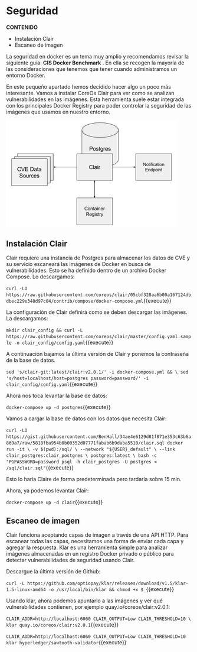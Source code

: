 
# Seguridad

**CONTENIDO**

- Instalación Clair
- Escaneo de imagen

La seguridad en docker es un tema muy amplio y recomendamos revisar la siguiente guía: **CIS Docker Benchmark** . En ella se recogen la mayoría de las consideraciones que tenemos que tener cuando administramos un entorno Docker.

En este pequeño apartado hemos decidido hacer algo un poco más interesante. Vamos a instalar CoreOs Clair para ver como se analizan vulnerabilidades en las imágenes. Esta herramienta suele estar integrada con los principales Docker Registry para poder controlar la seguridad de las imágenes que usamos en nuestro entorno.

<img src="./assets/CoreOs_Clair.png" alt="Simple Clair Diagram" style="zoom: 80%;" />



## Instalación Clair

Clair requiere una instancia de Postgres para almacenar los datos de CVE y su servicio escaneará las imágenes de Docker en busca de vulnerabilidades. Esto se ha definido dentro de un archivo Docker Compose. Lo descargamos:

`curl -LO https://raw.githubusercontent.com/coreos/clair/05cbf328aa6b00a167124dbdbec229e348d97c04/contrib/compose/docker-compose.yml`{{execute}}

La configuración de Clair definirá como se deben descargar las imágenes. La descargamos:

`mkdir clair_config && curl -L https://raw.githubusercontent.com/coreos/clair/master/config.yaml.sample -o clair_config/config.yaml`{{execute}}

A continuación bajamos la última versión de Clair y ponemos la contraseña de la base de datos.

`sed 's/clair-git:latest/clair:v2.0.1/' -i docker-compose.yml && \
  sed 's/host=localhost/host=postgres password=password/' -i clair_config/config.yaml`{{execute}}

Ahora nos toca levantar la base de datos:

`docker-compose up -d postgres`{{execute}}

Vamos a cargar la base de datos con los datos que necesita Clair:

`curl -LO https://gist.githubusercontent.com/BenHall/34ae4e6129d81f871e353c63b6a869a7/raw/5818fba954b0b00352d07771fabab6b9daba5510/clair.sql
docker run -it \
    -v $(pwd):/sql/ \
    --network "${USER}_default" \
    --link clair_postgres:clair_postgres \
    postgres:latest \
        bash -c "PGPASSWORD=password psql -h clair_postgres -U postgres < /sql/clair.sql"`{{execute}}

Esto lo haría Claire de forma predeterminada pero tardaría sobre 15 min.

Ahora, ya podemos levantar Clair:

`docker-compose up -d clair`{{execute}}



## Escaneo de imagen

Clair funciona aceptando capas de imagen a través de una API HTTP. Para escanear todas las capas, necesitamos una forma de enviar cada capa y agregar la respuesta. Klar es una herramienta simple para analizar imágenes almacenadas en un registro Docker privado o público para detectar vulnerabilidades de seguridad usando Clair.

Descargue la última versión de Github:

`curl -L https://github.com/optiopay/klar/releases/download/v1.5/klar-1.5-linux-amd64 -o /usr/local/bin/klar && chmod +x $_`{{execute}}

Usando klar, ahora podemos apuntarlo a las imágenes y ver qué vulnerabilidades contienen, por ejemplo quay.io/coreos/clair:v2.0.1:

`CLAIR_ADDR=http://localhost:6060 CLAIR_OUTPUT=Low CLAIR_THRESHOLD=10 \
  klar quay.io/coreos/clair:v2.0.1`{{execute}}

`CLAIR_ADDR=http://localhost:6060 CLAIR_OUTPUT=Low CLAIR_THRESHOLD=10   klar hyperledger/sawtooth-validator`{{execute}}
